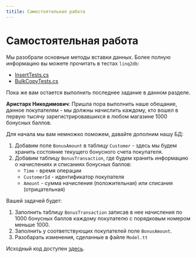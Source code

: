 ```yaml
---
titile: Самостоятельная работа
---
```


# Самостоятельная работа

Мы разобрали основные методы вставки данных. Более полную информацию вы можете прочитать в тестах `linq2db`:

* [InsertTests.cs](https://github.com/linq2db/linq2db/blob/master/Tests/Linq/Update/InsertTests.cs)
* [BulkCopyTests.cs](https://github.com/linq2db/linq2db/blob/master/Tests/Linq/Update/BulkCopyTests.cs)

Пока же вам остается выполнить последнее задание в данном разделе.

**Аристарх Никодимович**: Пришла пора выполнить наше обещание, данное покупателям - мы должны начислить каждому, кто вошел в первую тысячу зарегистрировавшихся в любом магазине 1000 бонусных баллов.

Для начала мы вам немножко поможем, давайте дополним нашу БД:

1. Добавим поле `BonusAmount` в таблицу `Customer` - здесь мы будем хранить состояние текущего бонусного счета покупателя.
2. Добавим таблицу `BonusTransaction`, где будем хранить информацию о начислениях и списаниях бонусных баллов:
    * `Time` - время операции
    * `CustomerId` - идентификатор покупателя
    * `Amount` - сумма начисления (положительная) или списания (отрицательная)

Вашей задачей будет:

1. Заполнить таблицу `BonusTransaction` записав в нее начисления по 1000 бонусных баллов каждому покупателю с порядковым номером меньше 1000.
2. Заполнить у соответствующих покупателей поле `BonusAmount`.
3. Разобарать изменения, сделанные в файле `Model.tt`

Исходный код доступен [здесь](https://github.com/linq2db/tutorial.sources/tree/insert_test).

